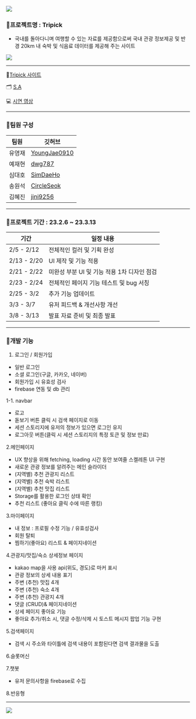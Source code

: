 
![](https://velog.velcdn.com/images/jini9256/post/bcee838d-befd-41b1-8c2f-db0c4fda1b00/image.png)

### 🌱프로젝트명 : Tripick

 - 국내를 돌아다니며 여행할 수 있는 자료를 제공함으로써 국내 관광 정보제공 및 반경 20km 내 숙박 및 식음료 데이터를 제공해 주는 사이트
  
![](https://velog.velcdn.com/images/jini9256/post/c3363126-286a-4cdb-b7a4-5a202d4b26ed/image.png)

---

💙[Tripick 사이트](https://b3-finalproject.vercel.app/)

🗂 [S.A](https://coherent-petalite-63a.notion.site/S-A-8bda63e869934236961d7009428b284c)

💻 [시연 영상](https://youtu.be/f-2ipfhSZlg)

---

### 🌱팀원 구성

|**팀원**|**깃허브**|
|---|---|
|유영재|[YoungJae0910](https://github.com/YoungJae0910)|
|예재현|[dwg787](https://github.com/dwg787)|
|심대호|[SimDaeHo](https://github.com/SimDaeHo)|
|송원석|[CircleSeok](https://github.com/CircleSeok)|
|김혜진|[jini9256](https://github.com/jini9256)|

---
### 🌱프로젝트 기간 : 23.2.6 ~ 23.3.13

|**기간**|**일정 내용**|
|---|---|
|2/5 - 2/12|전체적인 컬러 및 기획 완성
|2/13 - 2/20|UI 제작 및 기능 적용|
|2/21 - 2/22|미완성 부분 UI 및 기능 적용 1차 디자인 점검|
|2/23 - 2/24|전체적인 페이지 기능 테스트 및 bug 서칭|
|2/25 - 3/2|추가 기능 업데이트|
|3/3 - 3/7| 유저 피드백 & 개선사항 개선|
|3/8 - 3/13|발표 자료 준비 및 최종 발표|

---

### 🌱개발 기능

1. 로그인 / 회원가입

- 일반 로그인
- 소셜 로그인(구글, 카카오, 네이버)
- 회원가입 시 유효성 검사
- firebase 연동 및 db 관리

1-1. navbar

 - 로고
 - 돋보기 버튼 클릭 시 검색 페이지로 이동
- 세션 스토리지에 유저의 정보가 있으면 로그인 유지
- 로그아웃 버튼(클릭 시 세션 스토리지의 특정 토큰 및 정보 만료)

2.메인페이지

- UX 향상을 위해 fetching, loading 시간 동안 보여줄 스켈레톤 UI 구현
- 새로운 관광 정보를 알려주는 메인 슬라이더
- (지역별) 추천 관광지 리스트
- (지역별) 추천 숙박 리스트
- (지역별) 추천 맛집 리스트
- Storage를 활용한 로그인 상태 확인
- 추천 리스트 (좋아요 클릭 수에 따른 랭킹)

3.마이페이지

- 내 정보 : 프로필 수정 기능 / 유효성검사
- 회원 탈퇴
- 찜하기(좋아요) 리스트 & 페이지네이션

4.관광지/맛집/숙소 상세정보 페이지

- kakao map을 사용 api(위도, 경도)로 마커 표시
- 관광 정보의 상세 내용 표기
- 주변 (추천) 맛집 4개
- 주변 (추천) 숙소 4개
- 주변 (추천) 관광지 4개
- 댓글 (CRUD)& 페이지네이션
- 상세 페이지 좋아요 기능
- 좋아요 추가/취소 시, 댓글 수정/삭제 시 토스트 메시지 팝업 기능 구현

5.검색페이지

- 검색 시 주소와 타이틀에 검색 내용이 포함된다면 검색 결과물을 도출

6.슬롯머신

7.챗봇 
- 유저 문의사항을 firebase로 수집

8.반응형

---

![](https://velog.velcdn.com/images/jini9256/post/a3e22b26-712e-4f02-bd4e-6c023eab82b2/image.png)


